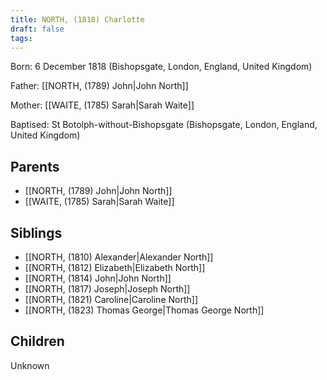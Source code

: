 ```yaml
---
title: NORTH, (1818) Charlotte
draft: false
tags:
---
```

Born: 6 December 1818 (Bishopsgate, London, England, United Kingdom)

Father: [[NORTH, (1789) John|John North]]

Mother: [[WAITE, (1785) Sarah|Sarah Waite]]

Baptised: St Botolph-without-Bishopsgate (Bishopsgate, London, England, United Kingdom)

## Parents
- [[NORTH, (1789) John|John North]]
- [[WAITE, (1785) Sarah|Sarah Waite]]

## Siblings
- [[NORTH, (1810) Alexander|Alexander North]]
- [[NORTH, (1812) Elizabeth|Elizabeth North]]
- [[NORTH, (1814) John|John North]]
- [[NORTH, (1817) Joseph|Joseph North]]
- [[NORTH, (1821) Caroline|Caroline North]]
- [[NORTH, (1823) Thomas George|Thomas George North]]

## Children
Unknown